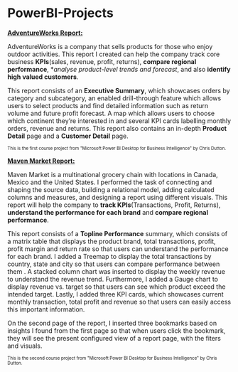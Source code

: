 # PowerBI-Projects

<ins>**AdventureWorks Report:**</ins>

AdventureWorks is a company that sells products for those who enjoy outdoor activities. This report I created can help the company track core business **KPIs**(sales, revenue, profit, returns), **compare regional performance**, **analyse product-level trends and forecast*, and also **identify high valued customers**.

This report consists of an **Executive Summary**, which showcases orders by category and subcategory, an enabled drill-through feature which allows users to select products and find detailed information such as return volume and future profit forecast. A map which allows users to choose which continent they’re interested in and several KPI cards labelling monthly orders, revenue and returns. This report also contains an in-depth **Product Detail** page and a **Customer Detail** page.


<sub><sup>This is the first course project from "Microsoft Power BI Desktop for Business Intelligence" by Chris Dutton.</sup></sub>

<ins>**Maven Market Report:**</ins> 

Maven Market is a multinational grocery chain with locations in Canada, Mexico and the United States. I performed the task of connecting and shaping the source data, building a relational model, adding calculated columns and measures, and designing a report using different visuals. This report will help the company to **track KPIs**(Transactions, Profit, Returns), **understand the performance for each brand** and **compare regional performance**.

This report consists of a **Topline Performance** summary, which consists of a matrix table that displays the product brand, total transactions, profit, profit margin and return rate so that users can understand the performance for each brand. I added a Treemap to display the total transactions by country, state and city so that users can compare performance between them . A stacked column chart was inserted to display the weekly revenue to understand the revenue trend. Furthermore, I added a Gauge chart to display revenue vs. target so that users can see which product exceed the intended target. Lastly, I added three KPI cards, which showcases current monthly transaction, total profit and revenue so that users can easily access this important information. 

On the second page of the report, I inserted three bookmarks based on insights I found from the first page so that when users click the bookmark, they will see the present configured view of a report page, with the fiters and visuals.

<sub><sup>This is the second course project from "Microsoft Power BI Desktop for Business Intelligence" by Chris Dutton.</sup></sub>

